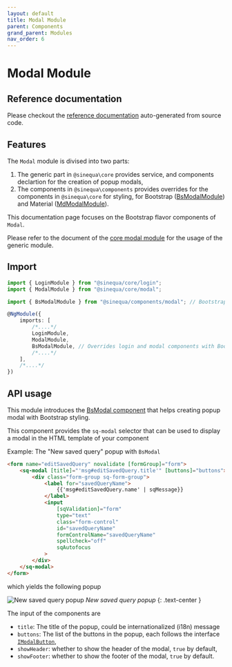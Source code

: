```yaml
---
layout: default
title: Modal Module
parent: Components
grand_parent: Modules
nav_order: 6
---
```


# Modal Module

## Reference documentation

Please checkout the [reference documentation]({{site.baseurl}}/components/modules/BsModalModule.html) auto-generated from source code.

## Features

The `Modal` module is divised into two parts:

1. The generic part in `@sinequa\core` provides service, and components declartion for the creation of popup modals,
2. The components in `@sinequa\components` provides overrides for the components in `@sinequa\core` for styling, for Bootstrap ([BsModalModule]({{site.baseurl}}/components/modules/BsModalModule.html)) and Material ([MdModalModule]({{site.baseurl}}/components/modules/MdModalModule.html)).

This documentation page focuses on the Bootstrap flavor components of `Modal`.

Please refer to the document of the [core modal module]({{site.baseurl}}/modules/core/modal.html) for the usage of the generic module.

## Import

```typescript
import { LoginModule } from "@sinequa/core/login";
import { ModalModule } from "@sinequa/core/modal";

import { BsModalModule } from "@sinequa/components/modal"; // Bootstrap flavor of Modal

@NgModule({
    imports: [
        /*....*/
        LoginModule,
        ModalModule,
        BsModalModule, // Overrides login and modal components with Bootstrap components
        /*....*/
    ],
    /*....*/
})
```

## API usage

This module introduces the [BsModal component]({{site.baseurl}}/components/components/BsModal.html) that helps creating popup modal with Bootstrap styling.

This component provides the `sq-modal` selector that can be used to display a modal in the HTML template of your component

Example: The "New saved query" popup with `BsModal`

```html
<form name="editSavedQuery" novalidate [formGroup]="form">
    <sq-modal [title]="'msg#editSavedQuery.title'" [buttons]="buttons">
        <div class="form-group sq-form-group">
            <label for="savedQueryName">
                {{'msg#editSavedQuery.name' | sqMessage}}
            </label>
            <input
                [sqValidation]="form"
                type="text"
                class="form-control"
                id="savedQueryName"
                formControlName="savedQueryName"
                spellcheck="off"
                sqAutofocus
            >
        </div>
    </sq-modal>
</form>
```

which yields the following popup

![New saved query popup]({{site.baseurl}}/assets/modules/modal/modal-new-saved-query.png)
*New saved query popup*
{: .text-center }

The input of the components are

* `title`: The title of the popup, could be internationalized (i18n) message
* `buttons`: The list of the buttons in the popup, each follows the interface [`IModalButton`]({{site.baseurl}}/core/interfaces/IModalButton.html),
* `showHeader`: whether to show the header of the modal, `true` by default,
* `showFooter`: whether to show the footer of the modal, `true` by default.
